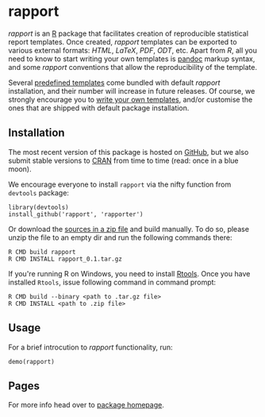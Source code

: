 # rapport

_rapport_ is an [R](http://r-project.org ) package that facilitates creation of reproducible statistical report templates. Once created, _rapport_ templates can be exported to various external formats: _HTML_, _LaTeX_, _PDF_, _ODT_, etc. Apart from _R_, all you need to know to start writing your own templates is [pandoc](http://johnmacfarlane.net/pandoc/index.html ) markup syntax, and some _rapport_ conventions that allow the reproducibility of the template.

Several [predefined templates](http://rapport-package.info#templates ) come bundled with default _rapport_ installation, and their number will increase in future releases. Of course, we strongly encourage you to [write your own templates](http://rapport-package.info#custom), and/or customise the ones that are shipped with default package installation.

## Installation

The most recent version of this package is hosted on [GitHub](https://github.com/rapporter/rapport), but we also submit stable versions to [CRAN](cran.r-project.org) from time to time (read:  once in a blue moon).

We encourage everyone to install `rapport` via the nifty function from `devtools` package:

```
library(devtools)
install_github('rapport', 'rapporter')
```

Or download the [sources in a zip file](https://github.com/rapporter/rapport/zipball/master) and build manually. To do so, please unzip the file to an empty dir and run the following commands there:

```
R CMD build rapport
R CMD INSTALL rapport_0.1.tar.gz
```

If you're running R on Windows, you need to install [Rtools](http://cran.stat.ucla.edu/bin/windows/Rtools/ ). Once you have installed `Rtools`, issue following command in command prompt:

```
R CMD build --binary <path to .tar.gz file>
R CMD INSTALL <path to .zip file>
```

## Usage

For a brief introcution to _rapport_ functionality, run:

```
demo(rapport)
```

## Pages

For more info head over to [package homepage](http://rapport-package.info).
